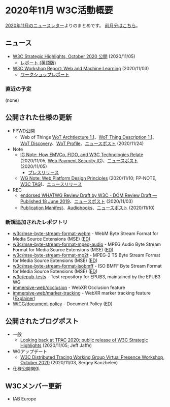 # 2020年11月 W3C活動概要

[2020年11月のニュースレター](https://lists.w3.org/Archives/Public/w3c-announce/2020OctDec/subject.html)よりのまとめです。
[前月分はこちら](202010.md)。

## ニュース

* [W3C Strategic Highlights, October 2020 公開](https://www.w3.org/blog/news/archives/8747) (2020/11/05)
  * [レポート (英語版)](https://www.w3.org/2020/10/w3c-highlights/Overview.html)
* [W3C Workshop Report: Web and Machine Learning](https://www.w3.org/blog/news/archives/8739) (2020/11/03)
  * [ワークショップレポート](https://www.w3.org/2020/06/machine-learning-workshop/report)

### 直近の予定

(none)

## 公開された仕様の更新

* FPWD公開
  * Web of Things [WoT Archtiecture 1.1](https://www.w3.org/TR/2020/WD-wot-architecture11-20201124/)、[WoT Thing Description 1.1](https://www.w3.org/TR/2020/WD-wot-thing-description11-20201124/)、[WoT Discovery](https://www.w3.org/TR/2020/WD-wot-discovery-20201124/)、[WoT Profile](https://www.w3.org/TR/2020/WD-wot-profile-20201124/)、[ニュースポスト](https://www.w3.org/blog/news/archives/8767) (2020/11/24)
* Note
  * [IG Note: How EMVCo, FIDO, and W3C Technologies Relate](https://www.w3.org/TR/2020/NOTE-htr-20201105/) (2020/11/05, [Web Payment Security IG](https://www.w3.org/securepay/))、[ニュースポスト](https://www.w3.org/blog/news/archives/8753) (2020/11/05)
    * [プレスリリース](https://www.w3.org/2020/11/pressrelease-htr)
  * [WG Note: Web Platform Design Principles](https://www.w3.org/TR/2020/NOTE-design-principles-20201110/) (2020/11/10; FP-NOTE, [W3C TAG](https://www.w3.org/2001/tag/))、[ニュースリリース](https://www.w3.org/blog/news/archives/8763)
* REC
  * [endorsed WHATWG Review Draft by W3C - DOM Review Draft — Published 18 June 2019](https://www.w3.org/TR/2020/REC-dom-20201103/)、[ニュースポスト](https://www.w3.org/blog/news/archives/8744) (2020/11/03)
  * [Publication Manifest](https://www.w3.org/TR/2020/REC-pub-manifest-20201110/)、[Audiobooks](https://www.w3.org/TR/2020/REC-audiobooks-20201110/)、[ニュースポスト](https://www.w3.org/blog/news/archives/8758) (2020/11/10)

### 新規追加されたレポジトリ

* [w3c/mse-byte-stream-format-webm](https://github.com/w3c/mse-byte-stream-format-webm) - WebM Byte Stream Format for Media Source Extensions (MSE) ([ED](https://w3c.github.io/mse-byte-stream-format-webm/))
* [w3c/mse-byte-stream-format-mpeg-audio](https://github.com/w3c/mse-byte-stream-format-mpeg-audio) - MPEG Audio Byte Stream Format for Media Source Extensions (MSE) ([ED](https://w3c.github.io/mse-byte-stream-format-mpeg-audio/))
* [w3c/mse-byte-stream-format-mp2t](https://github.com/w3c/mse-byte-stream-format-mp2t) - MPEG-2 TS Byte Stream Format for Media Source Extensions (MSE) ([ED](https://w3c.github.io/mse-byte-stream-format-mp2t/))
* [w3c/mse-byte-stream-format-isobmff](https://github.com/w3c/mse-byte-stream-format-isobmff) - ISO BMFF Byte Stream Format for Media Source Extensions (MSE) ([ED](https://w3c.github.io/mse-isobmff-byte-stream-format/))
* [w3c/epub-tests](https://github.com/w3c/epub-tests) - Test repository for EPUB3, maintained by the EPUB3 WG
* [immersive-web/occlusion](https://github.com/immersive-web/occlusion) - WebXR Occlusion feature
* [immersive-web/marker-tracking](https://github.com/immersive-web/marker-tracking) - WebXR marker tracking feature ([Explainer](https://github.com/immersive-web/marker-tracking/blob/main/explainer.md))
* [WICG/document-policy](https://github.com/WICG/document-policy) - Document Policy ([ED](https://wicg.github.io/document-policy/))

## 公開されたブログポスト

* 一般
  * [Looking back at TPAC 2020; public release of W3C Strategic Highlights](https://www.w3.org/blog/2020/11/looking-back-at-tpac-2020-public-release-of-w3c-strategic-highlights/) (2020/11/05; Jeff Jaffe)
* WGアップデート
  * [W3C Distributed Tracing Working Group Virtual Presence Workshop, October 2020](https://www.w3.org/blog/2020/11/w3c-distributed-tracing-working-group-virtual-presence-workshop-october-2020/) (2020/11/03, Sergey Kanzhelev)
* 仕様公開関係

## W3Cメンバー更新

* IAB Europe
